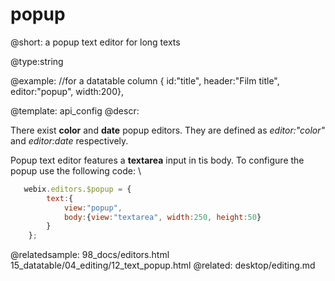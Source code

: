 popup
=============


@short: a popup text editor for long texts 
	

@type:string 

@example:
	//for a datatable column
	{ id:"title",	header:"Film title", editor:"popup", width:200},

@template:	api_config
@descr:

There exist **color** and **date** popup editors. They are defined as *editor:"color"* and *editor:date* respectively. 

Popup text editor features a **textarea** input in tis body. To configure the popup use the following code: \

~~~js
   webix.editors.$popup = {
        text:{
            view:"popup", 
            body:{view:"textarea", width:250, height:50}
        }
    };
~~~

@relatedsample:
	98_docs/editors.html
    15_datatable/04_editing/12_text_popup.html
@related:
	desktop/editing.md
	
